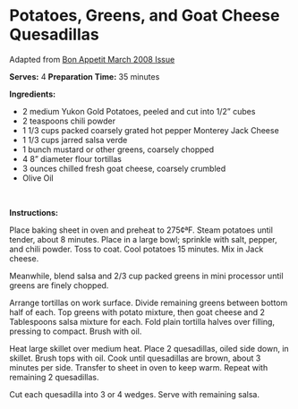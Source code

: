 Potatoes, Greens, and Goat Cheese Quesadillas
=============================================

Adapted from [Bon Appetit March 2008 Issue](http://www.bonappeitit.com/recipes)

**Serves:** 4
 **Preparation Time:** 35 minutes

**Ingredients:**

-   2 medium Yukon Gold Potatoes, peeled and cut into 1/2” cubes
-   2 teaspoons chili powder
-   1 1/3 cups packed coarsely grated hot pepper Monterey Jack Cheese
-   1 1/3 cups jarred salsa verde
-   1 bunch mustard or other greens, coarsely chopped
-   4 8” diameter flour tortillas
-   3 ounces chilled fresh goat cheese, coarsely crumbled
-   Olive Oil

 

**Instructions:**

Place baking sheet in oven and preheat to 275¢ªF. Steam potatoes until tender, about 8 minutes. Place in a large bowl; sprinkle with salt, pepper, and chili powder. Toss to coat. Cool potatoes 15 minutes. Mix in Jack cheese.

Meanwhile, blend salsa and 2/3 cup packed greens in mini processor until greens are finely chopped.

Arrange tortillas on work surface. Divide remaining greens between bottom half of each. Top greens with potato mixture, then goat cheese and 2 Tablespoons salsa mixture for each. Fold plain tortilla halves over filling, pressing to compact. Brush with oil.

Heat large skillet over medium heat. Place 2 quesadillas, oiled side down, in skillet. Brush tops with oil. Cook until quesadillas are brown, about 3 minutes per side. Transfer to sheet in oven to keep warm. Repeat with remaining 2 quesadillas.

Cut each quesadilla into 3 or 4 wedges. Serve with remaining salsa.
